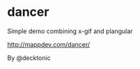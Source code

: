 dancer
======

Simple demo combining x-gif and plangular

http://mappdev.com/dancer/ 

By @decktonic 
